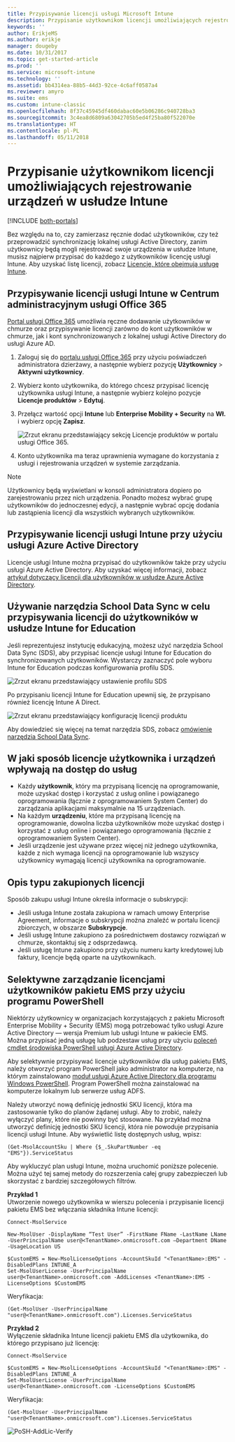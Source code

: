 ```yaml
---
title: Przypisywanie licencji usługi Microsoft Intune
description: Przypisanie użytkownikom licencji umożliwiających rejestrowanie w usłudze Intune
keywords: ''
author: ErikjeMS
ms.author: erikje
manager: dougeby
ms.date: 10/31/2017
ms.topic: get-started-article
ms.prod: ''
ms.service: microsoft-intune
ms.technology: ''
ms.assetid: bb4314ea-88b5-44d3-92ce-4c6aff0587a4
ms.reviewer: amyro
ms.suite: ems
ms.custom: intune-classic
ms.openlocfilehash: 8f37c45945df460dabac60e5b06286c940728ba3
ms.sourcegitcommit: 3c4ea8d6809a63042705b5ed4f25ba80f522070e
ms.translationtype: HT
ms.contentlocale: pl-PL
ms.lasthandoff: 05/11/2018
---
```

# <a name="assign-licenses-to-users-so-they-can-enroll-devices-in-intune"></a>Przypisanie użytkownikom licencji umożliwiających rejestrowanie urządzeń w usłudze Intune

[!INCLUDE [both-portals](./includes/note-for-both-portals.md)]

Bez względu na to, czy zamierzasz ręcznie dodać użytkowników, czy też przeprowadzić synchronizację lokalnej usługi Active Directory, zanim użytkownicy będą mogli rejestrować swoje urządzenia w usłudze Intune, musisz najpierw przypisać do każdego z użytkowników licencję usługi Intune. Aby uzyskać listę licencji, zobacz [Licencje, które obejmują usługę Intune](licenses.md).

## <a name="assign-an-intune-license-in-the-office-365-admin-center"></a>Przypisywanie licencji usługi Intune w Centrum administracyjnym usługi Office 365

[Portal usługi Office 365](http://go.microsoft.com/fwlink/p/?LinkId=698854) umożliwia ręczne dodawanie użytkowników w chmurze oraz przypisywanie licencji zarówno do kont użytkowników w chmurze, jak i kont synchronizowanych z lokalnej usługi Active Directory do usługi Azure AD.

1. Zaloguj się do [portalu usługi Office 365](http://go.microsoft.com/fwlink/p/?LinkId=698854) przy użyciu poświadczeń administratora dzierżawy, a następnie wybierz pozycję **Użytkownicy** > **Aktywni użytkownicy**.

2. Wybierz konto użytkownika, do którego chcesz przypisać licencję użytkownika usługi Intune, a następnie wybierz kolejno pozycje **Licencje produktów** > **Edytuj**.

3. Przełącz wartość opcji **Intune** lub **Enterprise Mobility + Security** na **Wł.** i wybierz opcję **Zapisz**.

   ![Zrzut ekranu przedstawiający sekcję Licencje produktów w portalu usługi Office 365.](./media/office-assign-license.png)

4. Konto użytkownika ma teraz uprawnienia wymagane do korzystania z usługi i rejestrowania urządzeń w systemie zarządzania.

> [!NOTE]
> Użytkownicy będą wyświetlani w konsoli administratora dopiero po zarejestrowaniu przez nich urządzenia. Ponadto możesz wybrać grupę użytkowników do jednoczesnej edycji, a następnie wybrać opcję dodania lub zastąpienia licencji dla wszystkich wybranych użytkowników.

## <a name="assign-an-intune-license-by-using-azure-active-directory"></a>Przypisywanie licencji usługi Intune przy użyciu usługi Azure Active Directory

Licencje usługi Intune można przypisać do użytkowników także przy użyciu usługi Azure Active Directory. Aby uzyskać więcej informacji, zobacz [artykuł dotyczący licencji dla użytkowników w usłudze Azure Active Directory](https://docs.microsoft.com/en-us/azure/active-directory/active-directory-licensing-group-assignment-azure-portal). 

## <a name="use-school-data-sync-to-assign-licenses-to-users-in-intune-for-education"></a>Używanie narzędzia School Data Sync w celu przypisywania licencji do użytkowników w usłudze Intune for Education
Jeśli reprezentujesz instytucję edukacyjną, możesz użyć narzędzia School Data Sync (SDS), aby przypisać licencje usługi Intune for Education do synchronizowanych użytkowników. Wystarczy zaznaczyć pole wyboru Intune for Education podczas konfigurowania profilu SDS.  

![Zrzut ekranu przedstawiający ustawienie profilu SDS](./media/i4e-sds-profile-setup-setting.png)

Po przypisaniu licencji Intune for Education upewnij się, że przypisano również licencję Intune A Direct.

![Zrzut ekranu przedstawiający konfigurację licencji produktu](./media/i4e-set-licenses.png)

Aby dowiedzieć się więcej na temat narzędzia SDS, zobacz [omówienie narzędzia School Data Sync](https://support.office.com/article/Overview-of-School-Data-Sync-and-Classroom-f3d1147b-4ade-4905-8518-508e729f2e91).

## <a name="how-user-and-device-licenses-affect-access-to-services"></a>W jaki sposób licencje użytkownika i urządzeń wpływają na dostęp do usług
* Każdy **użytkownik**, który ma przypisaną licencję na oprogramowanie, może uzyskać dostęp i korzystać z usług online i powiązanego oprogramowania (łącznie z oprogramowaniem System Center) do zarządzania aplikacjami maksymalnie na 15 urządzeniach.
* Na każdym **urządzeniu**, które ma przypisaną licencję na oprogramowanie, dowolna liczba użytkowników może uzyskać dostęp i korzystać z usług online i powiązanego oprogramowania (łącznie z oprogramowaniem System Center).
* Jeśli urządzenie jest używane przez więcej niż jednego użytkownika, każde z nich wymaga licencji na oprogramowanie lub wszyscy użytkownicy wymagają licencji użytkownika na oprogramowanie.

## <a name="understanding-the-type-of-licenses-you-have-purchased"></a>Opis typu zakupionych licencji

Sposób zakupu usługi Intune określa informacje o subskrypcji:

- Jeśli usługa Intune została zakupiona w ramach umowy Enterprise Agreement, informacje o subskrypcji można znaleźć w portalu licencji zbiorczych, w obszarze **Subskrypcje**.
- Jeśli usługę Intune zakupiono za pośrednictwem dostawcy rozwiązań w chmurze, skontaktuj się z odsprzedawcą.
- Jeśli usługę Intune zakupiono przy użyciu numeru karty kredytowej lub faktury, licencje będą oparte na użytkownikach.




## <a name="use-powershell-to-selectively-manage-ems-user-licenses"></a>Selektywne zarządzanie licencjami użytkowników pakietu EMS przy użyciu programu PowerShell
Niektórzy użytkownicy w organizacjach korzystających z pakietu Microsoft Enterprise Mobility + Security (EMS) mogą potrzebować tylko usługi Azure Active Directory — wersja Premium lub usługi Intune w pakiecie EMS. Można przypisać jedną usługę lub podzestaw usług przy użyciu [poleceń cmdlet środowiska PowerShell usługi Azure Active Directory](https://msdn.microsoft.com/library/jj151815.aspx).

Aby selektywnie przypisywać licencje użytkowników dla usług pakietu EMS, należy otworzyć program PowerShell jako administrator na komputerze, na którym zainstalowano [moduł usługi Azure Active Directory dla programu Windows PowerShell](https://msdn.microsoft.com/library/jj151815.aspx#bkmk_installmodule). Program PowerShell można zainstalować na komputerze lokalnym lub serwerze usług ADFS.

Należy utworzyć nową definicję jednostki SKU licencji, która ma zastosowanie tylko do planów żądanej usługi. Aby to zrobić, należy wyłączyć plany, które nie powinny być stosowane. Na przykład można utworzyć definicję jednostki SKU licencji, która nie powoduje przypisania licencji usługi Intune. Aby wyświetlić listę dostępnych usług, wpisz:

    (Get-MsolAccountSku | Where {$_.SkuPartNumber -eq "EMS"}).ServiceStatus

Aby wykluczyć plan usługi Intune, można uruchomić poniższe polecenie. Można użyć tej samej metody do rozszerzenia całej grupy zabezpieczeń lub skorzystać z bardziej szczegółowych filtrów.

**Przykład 1**<br>
Utworzenie nowego użytkownika w wierszu polecenia i przypisanie licencji pakietu EMS bez włączania składnika Intune licencji:

    Connect-MsolService

    New-MsolUser -DisplayName “Test User” -FirstName FName -LastName LName -UserPrincipalName user@<TenantName>.onmicrosoft.com –Department DName -UsageLocation US

    $CustomEMS = New-MsolLicenseOptions -AccountSkuId "<TenantName>:EMS" -DisabledPlans INTUNE_A
    Set-MsolUserLicense -UserPrincipalName user@<TenantName>.onmicrosoft.com -AddLicenses <TenantName>:EMS -LicenseOptions $CustomEMS


Weryfikacja:

    (Get-MsolUser -UserPrincipalName "user@<TenantName>.onmicrosoft.com").Licenses.ServiceStatus

**Przykład 2**<br>
Wyłączenie składnika Intune licencji pakietu EMS dla użytkownika, do którego przypisano już licencję:

    Connect-MsolService

    $CustomEMS = New-MsolLicenseOptions -AccountSkuId "<TenantName>:EMS" -DisabledPlans INTUNE_A
    Set-MsolUserLicense -UserPrincipalName user@<TenantName>.onmicrosoft.com -LicenseOptions $CustomEMS

Weryfikacja:

    (Get-MsolUser -UserPrincipalName "user@<TenantName>.onmicrosoft.com").Licenses.ServiceStatus

![PoSH-AddLic-Verify](./media/posh-addlic-verify.png)

